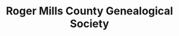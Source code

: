 ---
layout: repo
title: "Roger Mills County Genealogical Society"
id: 24243
permalink: repos/24243/
---